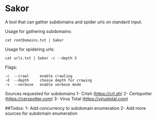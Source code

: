 # Sakor 

A tool that can gather subdomains and spider urls on standard input.

Usage for gathering subdomains: 

```
cat rootDomains.txt | Sakor 
```

Usage for spidering urls: 

```
cat urls.txt | Sakor -c --depth 3
```

Flags: 
```
-c  --crawl     enable crawling
-d  --depth     choose depth for crawing
-v  --verbose   enable verbose mode
```

Sources requested for subdomains
1- Crtsh (https://crt.sh)
2- Certspotter (https://cerspotter.com)
3- Virus Total (https://virustotal.com)

##Todos:
1- Add concurrency to subdomain enumeration
2- Add more sources for subdomain enumeration

